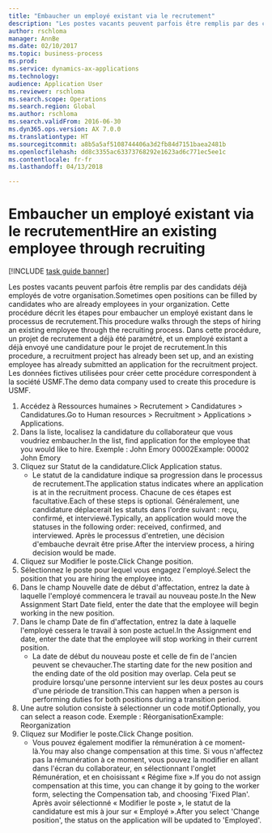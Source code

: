 ```yaml
--- 
title: "Embaucher un employé existant via le recrutement"
description: "Les postes vacants peuvent parfois être remplis par des candidats déjà employés de votre organisation."
author: rschloma
manager: AnnBe
ms.date: 02/10/2017
ms.topic: business-process
ms.prod: 
ms.service: dynamics-ax-applications
ms.technology: 
audience: Application User
ms.reviewer: rschloma
ms.search.scope: Operations
ms.search.region: Global
ms.author: rschloma
ms.search.validFrom: 2016-06-30
ms.dyn365.ops.version: AX 7.0.0
ms.translationtype: HT
ms.sourcegitcommit: a8b5a5af5108744406a3d2fb84d7151baea2481b
ms.openlocfilehash: dd8c3355ac63373768292e1623ad6c771ec5ee1c
ms.contentlocale: fr-fr
ms.lasthandoff: 04/13/2018

---
```

# <a name="hire-an-existing-employee-through-recruiting"></a><span data-ttu-id="0e526-103">Embaucher un employé existant via le recrutement</span><span class="sxs-lookup"><span data-stu-id="0e526-103">Hire an existing employee through recruiting</span></span>

[!INCLUDE [task guide banner](../../includes/task-guide-banner.md)]

<span data-ttu-id="0e526-104">Les postes vacants peuvent parfois être remplis par des candidats déjà employés de votre organisation.</span><span class="sxs-lookup"><span data-stu-id="0e526-104">Sometimes open positions can be filled by candidates who are already employees in your organization.</span></span> <span data-ttu-id="0e526-105">Cette procédure décrit les étapes pour embaucher un employé existant dans le processus de recrutement.</span><span class="sxs-lookup"><span data-stu-id="0e526-105">This procedure walks through the steps of hiring an existing employee through the recruiting process.</span></span> <span data-ttu-id="0e526-106">Dans cette procédure, un projet de recrutement a déjà été paramétré, et un employé existant a déjà envoyé une candidature pour le projet de recrutement.</span><span class="sxs-lookup"><span data-stu-id="0e526-106">In this procedure, a recruitment project has already been set up, and an existing employee has already submitted an application for the recruitment project.</span></span> <span data-ttu-id="0e526-107">Les données fictives utilisées pour créer cette procédure correspondent à la société USMF.</span><span class="sxs-lookup"><span data-stu-id="0e526-107">The demo data company used to create this procedure is USMF.</span></span>

1. <span data-ttu-id="0e526-108">Accédez à Ressources humaines > Recrutement > Candidatures > Candidatures.</span><span class="sxs-lookup"><span data-stu-id="0e526-108">Go to Human resources > Recruitment > Applications > Applications.</span></span>
2. <span data-ttu-id="0e526-109">Dans la liste, localisez la candidature du collaborateur que vous voudriez embaucher.</span><span class="sxs-lookup"><span data-stu-id="0e526-109">In the list, find application for the employee that you would like to hire.</span></span> <span data-ttu-id="0e526-110">Exemple : John Emory 00002</span><span class="sxs-lookup"><span data-stu-id="0e526-110">Example:  00002  John Emory</span></span>
3. <span data-ttu-id="0e526-111">Cliquez sur Statut de la candidature.</span><span class="sxs-lookup"><span data-stu-id="0e526-111">Click Application status.</span></span>
    * <span data-ttu-id="0e526-112">Le statut de la candidature indique sa progression dans le processus de recrutement.</span><span class="sxs-lookup"><span data-stu-id="0e526-112">The application status indicates where an application is at in the recruitment process.</span></span>  <span data-ttu-id="0e526-113">Chacune de ces étapes est facultative.</span><span class="sxs-lookup"><span data-stu-id="0e526-113">Each of these steps is optional.</span></span> <span data-ttu-id="0e526-114">Généralement, une candidature déplacerait les statuts dans l'ordre suivant : reçu, confirmé, et interviewé.</span><span class="sxs-lookup"><span data-stu-id="0e526-114">Typically, an application would move the statuses in the following order:  received, confirmed, and interviewed.</span></span> <span data-ttu-id="0e526-115">Après le processus d'entretien, une décision d'embauche devrait être prise.</span><span class="sxs-lookup"><span data-stu-id="0e526-115">After the interview process, a hiring decision would be made.</span></span>  
4. <span data-ttu-id="0e526-116">Cliquez sur Modifier le poste.</span><span class="sxs-lookup"><span data-stu-id="0e526-116">Click Change position.</span></span>
5. <span data-ttu-id="0e526-117">Sélectionnez le poste pour lequel vous engagez l'employé.</span><span class="sxs-lookup"><span data-stu-id="0e526-117">Select the position that you are hiring the employee into.</span></span>
6. <span data-ttu-id="0e526-118">Dans le champ Nouvelle date de début d'affectation, entrez la date à laquelle l'employé commencera le travail au nouveau poste.</span><span class="sxs-lookup"><span data-stu-id="0e526-118">In the New Assignment Start Date field, enter the date that the employee will begin working in the new position.</span></span>  
7. <span data-ttu-id="0e526-119">Dans le champ Date de fin d'affectation, entrez la date à laquelle l'employé cessera le travail à son poste actuel.</span><span class="sxs-lookup"><span data-stu-id="0e526-119">In the Assignment end date, enter the date that the employee will stop working in their current position.</span></span>
    * <span data-ttu-id="0e526-120">La date de début du nouveau poste et celle de fin de l'ancien peuvent se chevaucher.</span><span class="sxs-lookup"><span data-stu-id="0e526-120">The starting date for the new position and the ending date of the old position may overlap.</span></span> <span data-ttu-id="0e526-121">Cela peut se produire lorsqu'une personne intervient sur les deux postes au cours d'une période de transition.</span><span class="sxs-lookup"><span data-stu-id="0e526-121">This can happen when a person is performing duties for both positions during a transition period.</span></span>  
8. <span data-ttu-id="0e526-122">Une autre solution consiste à sélectionner un code motif.</span><span class="sxs-lookup"><span data-stu-id="0e526-122">Optionally, you can select a reason code.</span></span> <span data-ttu-id="0e526-123">Exemple : Réorganisation</span><span class="sxs-lookup"><span data-stu-id="0e526-123">Example: Reorganization</span></span>
9. <span data-ttu-id="0e526-124">Cliquez sur Modifier le poste.</span><span class="sxs-lookup"><span data-stu-id="0e526-124">Click Change position.</span></span>
    * <span data-ttu-id="0e526-125">Vous pouvez également modifier la rémunération à ce moment-là.</span><span class="sxs-lookup"><span data-stu-id="0e526-125">You may also change compensation at this time.</span></span> <span data-ttu-id="0e526-126">Si vous n'affectez pas la rémunération à ce moment, vous pouvez la modifier en allant dans l'écran du collaborateur, en sélectionnant l'onglet Rémunération, et en choisissant « Régime fixe ».</span><span class="sxs-lookup"><span data-stu-id="0e526-126">If you do not assign compensation at this time, you can change it by going to the worker form, selecting the Compensation tab, and choosing 'Fixed Plan'.</span></span> <span data-ttu-id="0e526-127">Après avoir sélectionné « Modifier le poste », le statut de la candidature est mis à jour sur « Employé ».</span><span class="sxs-lookup"><span data-stu-id="0e526-127">After you select 'Change position', the status on the application will be updated to 'Employed'.</span></span>  


